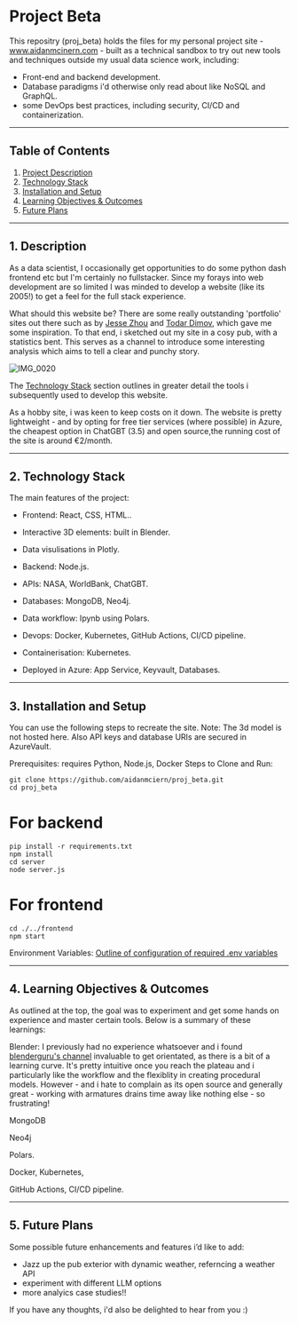 # Project Beta
This repositry (proj_beta) holds the files for my personal project site - www.aidanmcinern.com - built as a technical sandbox to try out new tools and techniques outside my usual data science work, including:
- Front-end and backend development.
- Database paradigms i'd otherwise only read about like NoSQL and GraphQL.
- some DevOps best practices, including security, CI/CD and containerization.

---

## Table of Contents
1. [Project Description](#description)
2. [Technology Stack](#technologystack)
3. [Installation and Setup](#installationandsetup)
4. [Learning Objectives & Outcomes](#learningobjectivesoutcomes)
5. [Future Plans](#futureplans)

---

## 1. Description

As a data scientist, I occasionally get opportunities to do some python dash frontend etc but I'm certainly no fullstacker. Since my forays into web development are so limited I was minded to develop a website (like its 2005!) to get a feel for the full stack experience.

What should this website be? There are some really outstanding 'portfolio' sites out there such as by [Jesse Zhou](https://jesse-zhou.com) and [Todar Dimov](https://dvlpr.pro/), which gave me some inspiration. To that end, i sketched out my site in a cosy pub, with a statistics bent. This serves as a channel to introduce some interesting analysis which aims to tell a clear and punchy story.

![IMG_0020](https://github.com/user-attachments/assets/6f82f8d6-0863-41d3-b22b-9af441666dfc)

The [Technology Stack](#technologystack) section outlines in greater detail the tools i subsequently used to develop this website. 

As a hobby site, i was keen to keep costs on it down. The website is pretty lightweight - and by opting for free tier services (where possible) in Azure, the cheapest option in ChatGBT (3.5) and open source,the running cost of the site is around €2/month.

---

## 2. Technology Stack
The main features of the project:
- Frontend: React, CSS, HTML..
- Interactive 3D elements: built in Blender.
- Data visulisations in Plotly.

- Backend: Node.js.
- APIs: NASA, WorldBank, ChatGBT.
- Databases: MongoDB, Neo4j.
- Data workflow: Ipynb using Polars.
- Devops: Docker, Kubernetes, GitHub Actions, CI/CD pipeline.
- Containerisation: Kubernetes.
- Deployed in Azure: App Service, Keyvault, Databases.

---

## 3. Installation and Setup
You can use the following steps to recreate the site.
Note: The 3d model is not hosted here. Also API keys and database URIs are secured in AzureVault.

Prerequisites: requires Python, Node.js, Docker
Steps to Clone and Run:
```
git clone https://github.com/aidanmciern/proj_beta.git
cd proj_beta
```

# For backend
```
pip install -r requirements.txt
npm install
cd server
node server.js 
```
# For frontend
```
cd ./../frontend
npm start
```
Environment Variables: [Outline of configuration of required .env variables](https://learn.microsoft.com/en-us/azure/developer/azure-developer-cli/manage-environment-variables) 

---

## 4. Learning Objectives & Outcomes
As outlined at the top, the goal was to experiment and get some hands on experience and master certain tools. Below is a summary of these learnings:  

Blender: I previously had no experience whatsoever and i found [blenderguru's channel](https://www.youtube.com/@blenderguru) invaluable to get orientated, as there is a bit of a learning curve. It's pretty intuitive once you reach the plateau and i particularly like the workflow and the flexiblity in creating procedural models. However - and i hate to complain as its open source and generally great - working with armatures drains time away like nothing else - so frustrating!

MongoDB

Neo4j

Polars.

Docker, Kubernetes, 

GitHub Actions, CI/CD pipeline.

---

## 5. Future Plans
Some possible future enhancements and features i’d like to add:
- Jazz up the pub exterior with dynamic weather, referncing a weather API
- experiment with different LLM options
- more analyics case studies!!

If you have any thoughts, i'd also be delighted to hear from you :)
